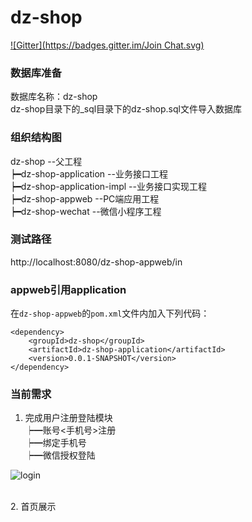 # dz-shop
[![Gitter](https://badges.gitter.im/Join Chat.svg)](https://gitter.im/dz-shop/Lobby?utm_source=share-link&utm_medium=link&utm_campaign=share-link)

### 数据库准备
数据库名称：dz-shop<br>
dz-shop目录下的_sql目录下的dz-shop.sql文件导入数据库

### 组织结构图
dz-shop --父工程<br>
 ┝━dz-shop-application   --业务接口工程<br>
 ┝━dz-shop-application-impl --业务接口实现工程<br>
 ┝━dz-shop-appweb --PC端应用工程<br>
 ┝━dz-shop-wechat --微信小程序工程<br>

### 测试路径
http://localhost:8080/dz-shop-appweb/in

### appweb引用application
在`dz-shop-appweb`的`pom.xml`文件内加入下列代码：<br>

```
<dependency>
	<groupId>dz-shop</groupId>
	<artifactId>dz-shop-application</artifactId>
	<version>0.0.1-SNAPSHOT</version>
</dependency>
```
### 当前需求
1. 完成用户注册登陆模块<br>
      ┝━账号<手机号>注册<br>
      ┝━绑定手机号<br>
      ┝━微信授权登陆<br>

![login](https://user-images.githubusercontent.com/21979120/45273764-ae076c80-b4e6-11e8-9ee3-0214271924d7.png)

<br>
2. 首页展示
      
